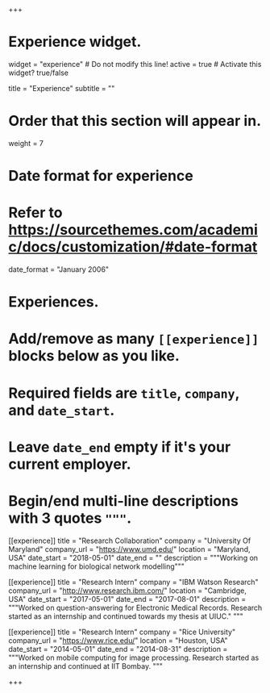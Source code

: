 +++
# Experience widget.
widget = "experience"  # Do not modify this line!
active = true  # Activate this widget? true/false

title = "Experience"
subtitle = ""

# Order that this section will appear in.
weight = 7

# Date format for experience
#   Refer to https://sourcethemes.com/academic/docs/customization/#date-format
date_format = "January 2006"

# Experiences.
#   Add/remove as many `[[experience]]` blocks below as you like.
#   Required fields are `title`, `company`, and `date_start`.
#   Leave `date_end` empty if it's your current employer.
#   Begin/end multi-line descriptions with 3 quotes `"""`.

[[experience]]
  title = "Research Collaboration"
  company = "University Of Maryland"
  company_url = "https://www.umd.edu/"
  location = "Maryland, USA"
  date_start = "2018-05-01"
  date_end = ""
  description = """Working on machine learning for biological network modelling"""
  
[[experience]]
  title = "Research Intern"
  company = "IBM Watson Research"
  company_url = "http://www.research.ibm.com/"
  location = "Cambridge, USA"
  date_start = "2017-05-01"
  date_end = "2017-08-01"
  description = """Worked on question-answering for Electronic Medical Records. Research started as an internship and continued towards my thesis at UIUC."
  """

[[experience]]
  title = "Research Intern"
  company = "Rice University"
  company_url = "https://www.rice.edu/"
  location = "Houston, USA"
  date_start = "2014-05-01"
  date_end = "2014-08-31"
  description = """Worked on mobile computing for image processing. Research started as an internship and continued at IIT Bombay. """

+++
